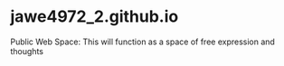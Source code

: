 # jawe4972_2.github.io
Public Web Space: This will function as a space of free expression and thoughts



